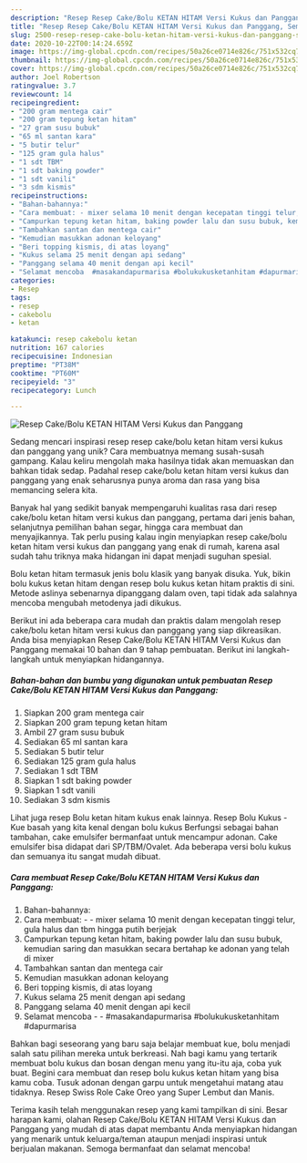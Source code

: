 ```yaml
---
description: "Resep Resep Cake/Bolu KETAN HITAM Versi Kukus dan Panggang, Sempurna"
title: "Resep Resep Cake/Bolu KETAN HITAM Versi Kukus dan Panggang, Sempurna"
slug: 2500-resep-resep-cake-bolu-ketan-hitam-versi-kukus-dan-panggang-sempurna
date: 2020-10-22T00:14:24.659Z
image: https://img-global.cpcdn.com/recipes/50a26ce0714e826c/751x532cq70/resep-cakebolu-ketan-hitam-versi-kukus-dan-panggang-foto-resep-utama.jpg
thumbnail: https://img-global.cpcdn.com/recipes/50a26ce0714e826c/751x532cq70/resep-cakebolu-ketan-hitam-versi-kukus-dan-panggang-foto-resep-utama.jpg
cover: https://img-global.cpcdn.com/recipes/50a26ce0714e826c/751x532cq70/resep-cakebolu-ketan-hitam-versi-kukus-dan-panggang-foto-resep-utama.jpg
author: Joel Robertson
ratingvalue: 3.7
reviewcount: 14
recipeingredient:
- "200 gram mentega cair"
- "200 gram tepung ketan hitam"
- "27 gram susu bubuk"
- "65 ml santan kara"
- "5 butir telur"
- "125 gram gula halus"
- "1 sdt TBM"
- "1 sdt baking powder"
- "1 sdt vanili"
- "3 sdm kismis"
recipeinstructions:
- "Bahan-bahannya:"
- "Cara membuat: - mixer selama 10 menit dengan kecepatan tinggi telur, gula halus dan tbm hingga putih berjejak"
- "Campurkan tepung ketan hitam, baking powder lalu dan susu bubuk, kemudian saring dan masukkan secara bertahap ke adonan yang telah di mixer"
- "Tambahkan santan dan mentega cair"
- "Kemudian masukkan adonan keloyang"
- "Beri topping kismis, di atas loyang"
- "Kukus selama 25 menit dengan api sedang"
- "Panggang selama 40 menit dengan api kecil"
- "Selamat mencoba  #masakandapurmarisa #bolukukusketanhitam #dapurmarisa"
categories:
- Resep
tags:
- resep
- cakebolu
- ketan

katakunci: resep cakebolu ketan 
nutrition: 167 calories
recipecuisine: Indonesian
preptime: "PT38M"
cooktime: "PT60M"
recipeyield: "3"
recipecategory: Lunch

---
```



![Resep Cake/Bolu KETAN HITAM Versi Kukus dan Panggang](https://img-global.cpcdn.com/recipes/50a26ce0714e826c/751x532cq70/resep-cakebolu-ketan-hitam-versi-kukus-dan-panggang-foto-resep-utama.jpg)

Sedang mencari inspirasi resep resep cake/bolu ketan hitam versi kukus dan panggang yang unik? Cara membuatnya memang susah-susah gampang. Kalau keliru mengolah maka hasilnya tidak akan memuaskan dan bahkan tidak sedap. Padahal resep cake/bolu ketan hitam versi kukus dan panggang yang enak seharusnya punya aroma dan rasa yang bisa memancing selera kita.

Banyak hal yang sedikit banyak mempengaruhi kualitas rasa dari resep cake/bolu ketan hitam versi kukus dan panggang, pertama dari jenis bahan, selanjutnya pemilihan bahan segar, hingga cara membuat dan menyajikannya. Tak perlu pusing kalau ingin menyiapkan resep cake/bolu ketan hitam versi kukus dan panggang yang enak di rumah, karena asal sudah tahu triknya maka hidangan ini dapat menjadi suguhan spesial.

Bolu ketan hitam termasuk jenis bolu klasik yang banyak disuka. Yuk, bikin bolu kukus ketan hitam dengan resep bolu kukus ketan hitam praktis di sini. Metode aslinya sebenarnya dipanggang dalam oven, tapi tidak ada salahnya mencoba mengubah metodenya jadi dikukus.


Berikut ini ada beberapa cara mudah dan praktis dalam mengolah resep cake/bolu ketan hitam versi kukus dan panggang yang siap dikreasikan. Anda bisa menyiapkan Resep Cake/Bolu KETAN HITAM Versi Kukus dan Panggang memakai 10 bahan dan 9 tahap pembuatan. Berikut ini langkah-langkah untuk menyiapkan hidangannya.

<!--inarticleads1-->

##### Bahan-bahan dan bumbu yang digunakan untuk pembuatan Resep Cake/Bolu KETAN HITAM Versi Kukus dan Panggang:

1. Siapkan 200 gram mentega cair
1. Siapkan 200 gram tepung ketan hitam
1. Ambil 27 gram susu bubuk
1. Sediakan 65 ml santan kara
1. Sediakan 5 butir telur
1. Sediakan 125 gram gula halus
1. Sediakan 1 sdt TBM
1. Siapkan 1 sdt baking powder
1. Siapkan 1 sdt vanili
1. Sediakan 3 sdm kismis


Lihat juga resep Bolu ketan hitam kukus enak lainnya. Resep Bolu Kukus - Kue basah yang kita kenal dengan bolu kukus Berfungsi sebagai bahan tambahan, cake emulsifer bermanfaat untuk mencampur adonan. Cake emulsifer bisa didapat dari SP/TBM/Ovalet. Ada beberapa versi bolu kukus dan semuanya itu sangat mudah dibuat. 

<!--inarticleads2-->

##### Cara membuat Resep Cake/Bolu KETAN HITAM Versi Kukus dan Panggang:

1. Bahan-bahannya:
1. Cara membuat: - - mixer selama 10 menit dengan kecepatan tinggi telur, gula halus dan tbm hingga putih berjejak
1. Campurkan tepung ketan hitam, baking powder lalu dan susu bubuk, kemudian saring dan masukkan secara bertahap ke adonan yang telah di mixer
1. Tambahkan santan dan mentega cair
1. Kemudian masukkan adonan keloyang
1. Beri topping kismis, di atas loyang
1. Kukus selama 25 menit dengan api sedang
1. Panggang selama 40 menit dengan api kecil
1. Selamat mencoba -  - #masakandapurmarisa #bolukukusketanhitam #dapurmarisa


Bahkan bagi seseorang yang baru saja belajar membuat kue, bolu menjadi salah satu pilihan mereka untuk berkreasi. Nah bagi kamu yang tertarik membuat bolu kukus dan bosan dengan menu yang itu-itu aja, coba yuk buat. Begini cara membuat dan resep bolu kukus ketan hitam yang bisa kamu coba. Tusuk adonan dengan garpu untuk mengetahui matang atau tidaknya. Resep Swiss Role Cake Oreo yang Super Lembut dan Manis. 

Terima kasih telah menggunakan resep yang kami tampilkan di sini. Besar harapan kami, olahan Resep Cake/Bolu KETAN HITAM Versi Kukus dan Panggang yang mudah di atas dapat membantu Anda menyiapkan hidangan yang menarik untuk keluarga/teman ataupun menjadi inspirasi untuk berjualan makanan. Semoga bermanfaat dan selamat mencoba!
